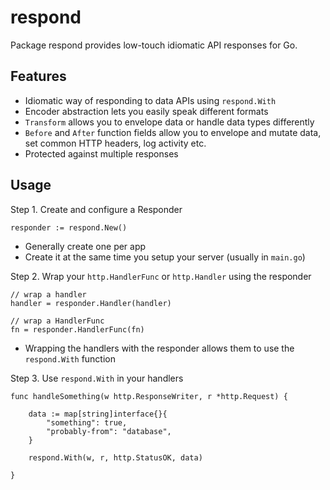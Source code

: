 # respond

Package respond provides low-touch idiomatic API responses for Go.

## Features

  * Idiomatic way of responding to data APIs using `respond.With`
  * Encoder abstraction lets you easily speak different formats
  * `Transform` allows you to envelope data or handle data types differently
  * `Before` and `After` function fields allow you to envelope and mutate data, set common HTTP headers, log activity etc.
  * Protected against multiple responses

## Usage

Step 1. Create and configure a Responder

```
responder := respond.New()
```

  * Generally create one per app
  * Create it at the same time you setup your server (usually in `main.go`)

Step 2. Wrap your `http.HandlerFunc` or `http.Handler` using the responder

```
// wrap a handler
handler = responder.Handler(handler)

// wrap a HandlerFunc
fn = responder.HandlerFunc(fn)
```

  * Wrapping the handlers with the responder allows them to use the `respond.With` function

Step 3. Use `respond.With` in your handlers

```
func handleSomething(w http.ResponseWriter, r *http.Request) {

	data := map[string]interface{}{
		"something": true,
		"probably-from": "database",
	}

	respond.With(w, r, http.StatusOK, data)

}
```